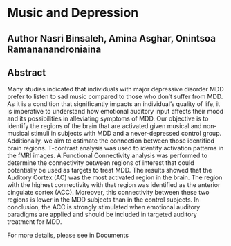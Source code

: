 # Music and Depression
## Author Nasri Binsaleh, Amina Asghar, Onintsoa Ramananandroniaina

## Abstract

Many studies indicated that individuals with major depressive disorder MDD prefer to listen to sad music compared to those who don’t suffer from MDD. As it is a condition that significantly impacts an individual’s quality of life, it is imperative to understand how emotional auditory input affects their mood and its possibilities in alleviating symptoms of MDD. Our objective is to identify the regions of the brain that are activated given musical and non-musical stimuli in subjects with MDD and a never-depressed control group. Additionally, we aim to estimate the connection between those identified brain regions. T-contrast analysis was used to identify activation patterns in the fMRI images. A Functional Connectivity analysis was performed to determine the connectivity between regions of interest that could potentially be used as targets to treat MDD. The results showed that the Auditory Cortex (AC) was the most activated region in the brain. The region with the highest connectivity with that region was identified as the anterior cingulate cortex (ACC). Moreover, this connectivity between these two regions is lower in the MDD subjects than in the control subjects. In conclusion, the ACC is strongly stimulated when emotional auditory paradigms are applied and should be included in targeted auditory treatment for MDD.


For more details, please see in Documents
